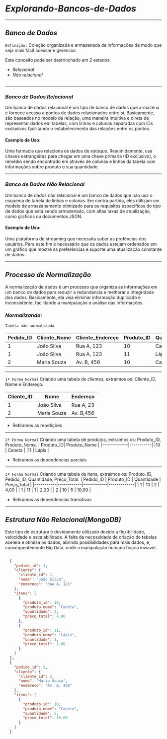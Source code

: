 # ___Explorando-Bancos-de-Dados___
---
## ___Banco de Dados___
```Definição:``` Coleção organizada e armazenada de informações de modo que seja mais fácil acessar e gerenciar.

Este conceito pode ser destrinchado em 2 estados:
- _Relacional_
- _Não relacional_

![]()

---

### ___Banco de Dados Relacional___

Um banco de dados relacional é um tipo de banco de dados que armazena e fornece acesso a pontos de dados relacionados entre si. Basicamente, são baseados no modelo de relação, uma maneira intuitiva e direta de representar dados em tabelas, com linhas e colunas separadas com IDs exclusivos facilitando o estabelecimento das relações entre os pontos.

#### __Exemplo de Uso:__ ###

Uma farmacia que relaciona os dados de estoque. Resumidamente, usa chaves estrangeiras para chegar em uma chave primaria (ID exclusivo), o remédio sendo encontrado em através de colunas e linhas da tabela com informações sobre produto e sua quantidade.

---

### ___Banco de Dados Não Relacional___

Um banco de dados não relacional é um banco de dados que não usa o esquema de tabela de linhas e colunas. Em contra partida, eles utilizam um modelo de armazenamento otimizado para os requisitos específicos do tipo de dados que está sendo armazenado, com altas taxas de atualização, como graficos ou documentos JSON.

#### __Exemplo de Uso:__ ###

Uma plataforma de streaming que necessita saber as prefências dos usuários. Para este fim é necessário que os dados estejam ordenados em um gráfico que mostre as preferências e suporte uma atualização constante de dados.

---

## ___Processo de Normalização___

A normalização de dados é um processo que organiza as informações em um banco de dados para reduzir a redundancia e melhorar a integridade dos dados. Basicamente, ela visa eliminar informação duplicado e inconsistente, facilitando a manipulação e análise das informações.

### ___Normalizando:___

```Tabela não normalizada```

|Pedido_ID|Cliente_Nome|Cliente_Endereço|Produto_ID|Quantidade|Preço_Total|
|---------|------------|----------------|----------|----------|-----------|
  |1|     João Silva    |   Rua A, 123         |   10             | Caneta          |   2       |   4,00         |
  |1|     João Silva    |   Rua A, 123         |   11             | Lápis           |   1       |   2,00         |
  |2|     Maria Souza   |   Av. B, 456         |   10             | Caneta          |   5       |  10,00         |

  ---


```1ª Forma Normal```
Criando uma tabela de clientes, extraimos os: Cliente_ID, Nome e Endereço.

| Cliente_ID | Nome        | Endereço  |
|------------|-------------|-----------|
| 1          | João Silva  | Rua A, 23 |
| 2          | Maria Souza | Av. B,456 |
- Retiramos as repetições
---

```2ª Forma Normal```
Criando uma tabela de produtos, extraimos os: Produto_ID, Produto_Nome.
| Produto_ID| Produto_Nome |
|-------------|-----------|
|10  | Caneta |
|11  | Lápis  |
- Retiramos as dependencias parciais
---
```3ª Forma Normal```
Criando uma tabela de itens, extraimos os: Produto_ID, Pedido_ID, Quantidade, Preço_Total.
| Pedido_ID | Produto_ID | Quantidade | Preço_Total |
|-----------|------------|------------|-------------|
| 1         | 10         | 2          | 4,00        |
| 1         | 11         | 1          | 2,00        |
| 2         | 10         | 5          | 10,00       |
- Retiramos as dependencias transitivas
---
## ___Estrutura Não Relacional(MongoDB)___

Este tipo de estrutura é devidamente utilizado devido a flexibilidade, velocidade e escalabilidade. A falta da necessidade de criação de tabelas acelera e otimiza os dados, abrindo possibilidades para mais dados, e, consequentemente Big Data, onde a manipulação humana ficaria invíavel.


```json

  {
    "pedido_id": 1,
    "cliente": {
      "cliente_id": 1,
      "nome": "João Silva",
      "endereco": "Rua A, 123"
    },
    "itens": [
      {
        "produto_id": 10,
        "produto_nome": "Caneta",
        "quantidade": 2,
        "preco_total": 4.00
      },
      {
        "produto_id": 11,
        "produto_nome": "Lápis",
        "quantidade": 1,
        "preco_total": 2.00
      }
    ]
  },
  {
    "pedido_id": 2,
    "cliente": {
      "cliente_id": 2,
      "nome": "Maria Souza",
      "endereco": "Av. B, 456"
    },
    "itens": [
      {
        "produto_id": 10,
        "produto_nome": "Caneta",
        "quantidade": 5,
        "preco_total": 10.00
      }
    ]
  }
```







